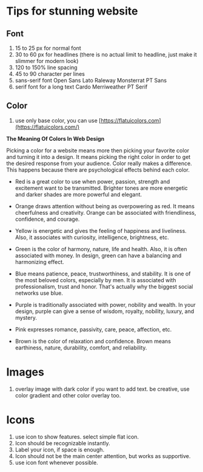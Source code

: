 # Tips for stunning website

## Font

1. 15 to 25 px for normal font
2. 30 to 60 px for headlines (there is no actual limit to headline, just make it slimmer for modern look)
3. 120 to 150% line spacing
4. 45 to 90 character per lines
5. sans-serif font
	Open Sans
	Lato
	Raleway
	Monsterrat
	PT Sans
6. serif font for a long text
	Cardo
	Merriweather
	PT Serif

## Color
1. use only base color, you can use [https://flatuicolors.com](https://flatuicolors.com/)

**The Meaning Of Colors In Web Design**

Picking a color for a website means more then picking your favorite color and turning it into a design. It means picking the right color in order to get the desired response from your audience. Color really makes a difference. This happens because there are psychological effects behind each color.

-   Red is a great color to use when power, passion, strength and excitement want to be transmitted. Brighter tones are more energetic and darker shades are more powerful and elegant.

-   Orange draws attention without being as overpowering as red. It means cheerfulness and creativity. Orange can be associated with friendliness, confidence, and courage.

-   Yellow is energetic and gives the feeling of happiness and liveliness. Also, it associates with curiosity, intelligence, brightness, etc.

-   Green is the color of harmony, nature, life and health. Also, it is often associated with money. In design, green can have a balancing and harmonizing effect.

-   Blue means patience, peace, trustworthiness, and stability. It is one of the most beloved colors, especially by men. It is associated with professionalism, trust and honor. That's actually why the biggest social networks use blue.

-   Purple is traditionally associated with power, nobility and wealth. In your design, purple can give a sense of wisdom, royalty, nobility, luxury, and mystery.

-   Pink expresses romance, passivity, care, peace, affection, etc.

-   Brown is the color of relaxation and confidence. Brown means earthiness, nature, durability, comfort, and reliability.

# Images
1. overlay image with dark color if you want to add text. be creative, use color gradient and other color overlay too.

# Icons
1. use icon to show features. select simple flat icon.
2. Icon should be recognizable instantly.
3. Label your icon, if space is enough.
4. Icon should not be the main center attention, but works as supportive.
5. use icon font whenever possible.
